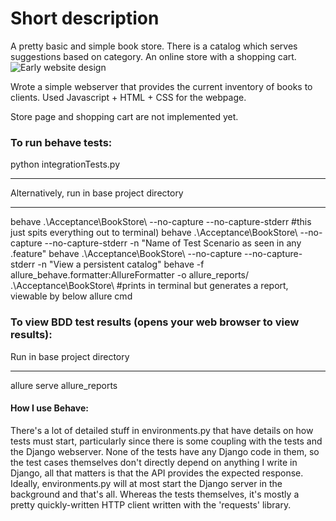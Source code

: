 # Short description
A pretty basic and simple book store.
There is a catalog which serves suggestions based on category.
An online store with a shopping cart.
![Early website design](https://gitfront.io/r/user-9745374/D8ZrCkf4bx8U/BookStore/raw/EarlyWebsiteDesign.png)

Wrote a simple webserver that provides the current inventory of books to clients.
Used Javascript + HTML + CSS for the webpage.

Store page and shopping cart are not implemented yet.

### To run behave tests:
python integrationTests.py
****
Alternatively, run in base project directory
****
behave .\Acceptance\BookStore\ --no-capture --no-capture-stderr #this just spits everything out to terminal)
behave .\Acceptance\BookStore\ --no-capture --no-capture-stderr -n "Name of Test Scenario as seen in any .feature"
behave .\Acceptance\BookStore\ --no-capture --no-capture-stderr -n "View a persistent catalog"
behave -f allure_behave.formatter:AllureFormatter -o allure_reports/ .\Acceptance\BookStore\ #prints in terminal but generates a report, viewable by below allure cmd
### To view BDD test results (opens your web browser to view results):
Run in base project directory
****
allure serve allure_reports

#### How I use Behave:
There's a lot of detailed stuff in environments.py that have details on how tests must start, particularly since
there is some coupling with the tests and the Django webserver. None of the tests have any Django code in them, so the
test cases themselves don't directly depend on anything I write in Django, all that matters is that the API provides the
expected response. Ideally, environments.py will at most start the Django server in the background and that's all.
Whereas the tests themselves, it's mostly a pretty quickly-written HTTP client written with the 'requests' library.
